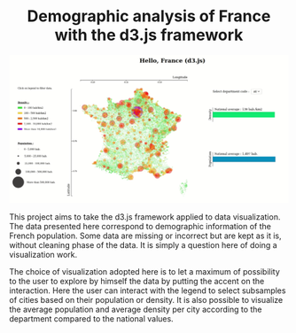 <h1 align="center">
  Demographic analysis of France with the d3.js framework
</h1>

<p align="center">
  <img src="demo.gif" />
</p>

This project aims to take the d3.js framework applied to data visualization. The data presented here correspond to demographic information of the French population. Some data are missing or incorrect but are kept as it is, without cleaning phase of the data. It is simply a question here of doing a visualization work.

The choice of visualization adopted here is to let a maximum of possibility to the user to explore by himself the data by putting the accent on the interaction.
Here the user can interact with the legend to select subsamples of cities based on their population or density. It is also possible to visualize the average population and average density per city according to the department compared to the national values. 
